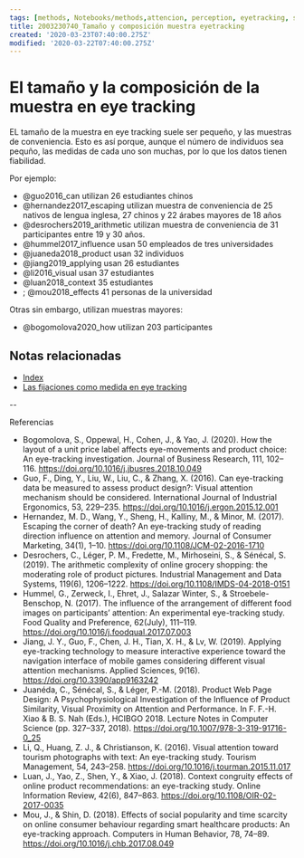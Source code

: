 ```yaml
---
tags: [methods, Notebooks/methods,attencion, perception, eyetracking, sample, samplesize, Notebooks/attention, Notebooks/perception]
title: 2003230740_Tamaño y composición muestra eyetracking
created: '2020-03-23T07:40:00.275Z'
modified: '2020-03-22T07:40:00.275Z'
---
```


# El tamaño y la composición de la muestra en eye tracking

EL tamaño de la muestra en eye tracking suele ser pequeño, y las muestras de conveniencia. Esto es así porque, aunque el número de individuos sea pequño, las medidas de cada uno son muchas, por lo que los datos tienen fiabilidad.

Por ejemplo:
- @guo2016_can utilizan 26 estudiantes chinos
- @hernandez2017_escaping utilizan muestra de conveniencia de 25 nativos de lengua inglesa, 27 chinos y 22 árabes mayores de 18 años
- @desrochers2019_arithmetic utilizan muestra de conveniencia de 31 participantes entre 19 y 30 años.
- @hummel2017_influence usan 50 empleados de tres universidades
- @juaneda2018_product usan 32 individuos
- @jiang2019_applying usan 26 estudiantes
- @li2016_visual usan 37 estudiantes
- @luan2018_context 35 estudiantes
- ; @mou2018_effects 41 personas de la universidad

Otras sin embargo, utilizan muestras mayores:

- @bogomolova2020_how utilizan 203 participantes

## Notas relacionadas

- [Index](_2003101705_index.md)
- [Las fijaciones como medida en eye tracking](2003230748_medidaseyetracking_fijaciones.md)


--

Referencias

- Bogomolova, S., Oppewal, H., Cohen, J., & Yao, J. (2020). How the layout of a unit price label affects eye-movements and product choice: An eye-tracking investigation. Journal of Business Research, 111, 102–116. https://doi.org/10.1016/j.jbusres.2018.10.049
- Guo, F., Ding, Y., Liu, W., Liu, C., & Zhang, X. (2016). Can eye-tracking data be measured to assess product design?: Visual attention mechanism should be considered. International Journal of Industrial Ergonomics, 53, 229–235. https://doi.org/10.1016/j.ergon.2015.12.001
- Hernandez, M. D., Wang, Y., Sheng, H., Kalliny, M., & Minor, M. (2017). Escaping the corner of death? An eye-tracking study of reading direction influence on attention and memory. Journal of Consumer Marketing, 34(1), 1–10. https://doi.org/10.1108/JCM-02-2016-1710
- Desrochers, C., Léger, P. M., Fredette, M., Mirhoseini, S., & Sénécal, S. (2019). The arithmetic complexity of online grocery shopping: the moderating role of product pictures. Industrial Management and Data Systems, 119(6), 1206–1222. https://doi.org/10.1108/IMDS-04-2018-0151
- Hummel, G., Zerweck, I., Ehret, J., Salazar Winter, S., & Stroebele-Benschop, N. (2017). The influence of the arrangement of different food images on participants’ attention: An experimental eye-tracking study. Food Quality and Preference, 62(July), 111–119. https://doi.org/10.1016/j.foodqual.2017.07.003
- Jiang, J. Y., Guo, F., Chen, J. H., Tian, X. H., & Lv, W. (2019). Applying eye-tracking technology to measure interactive experience toward the navigation interface of mobile games considering different visual attention mechanisms. Applied Sciences, 9(16). https://doi.org/10.3390/app9163242
- Juanéda, C., Sénécal, S., & Léger, P.-M. (2018). Product Web Page Design: A Psychophysiological Investigation of the Influence of Product Similarity, Visual Proximity on Attention and Performance. In F. F.-H. Xiao & B. S. Nah (Eds.), HCIBGO 2018. Lecture Notes in Computer Science (pp. 327–337, 2018). https://doi.org/10.1007/978-3-319-91716-0_25
- Li, Q., Huang, Z. J., & Christianson, K. (2016). Visual attention toward tourism photographs with text: An eye-tracking study. Tourism Management, 54, 243–258. https://doi.org/10.1016/j.tourman.2015.11.017
- Luan, J., Yao, Z., Shen, Y., & Xiao, J. (2018). Context congruity effects of online product recommendations: an eye-tracking study. Online Information Review, 42(6), 847–863. https://doi.org/10.1108/OIR-02-2017-0035
- Mou, J., & Shin, D. (2018). Effects of social popularity and time scarcity on online consumer behaviour regarding smart healthcare products: An eye-tracking approach. Computers in Human Behavior, 78, 74–89. https://doi.org/10.1016/j.chb.2017.08.049
